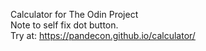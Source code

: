 Calculator for The Odin Project<br>
Note to self fix dot button.<br>
Try at: https://pandecon.github.io/calculator/
